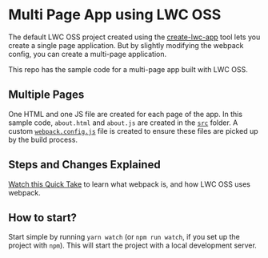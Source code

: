 # Multi Page App using LWC OSS

The default LWC OSS project created using the [create-lwc-app](https://github.com/muenzpraeger/create-lwc-app) tool lets you create a single page application. But by slightly modifying the webpack config, you can create a multi-page application. 

This repo has the sample code for a multi-page app built with LWC OSS.

## Multiple Pages

One HTML and one JS file are created for each page of the app. In this sample code, `about.html` and `about.js` are created in the [`src`](./src) folder. A custom [`webpack.config.js`](./webpack.config.js) file is created to ensure these files are picked up by the build process.

## Steps and Changes Explained

[Watch this Quick Take](https://www.youtube.com/watch?v=M26BYVUiFCM) to learn what webpack is, and how LWC OSS uses webpack.

## How to start?

Start simple by running `yarn watch` (or `npm run watch`, if you set up the project with `npm`). This will start the project with a local development server.